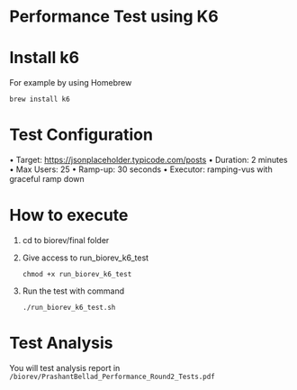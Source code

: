 # Performance Test using K6

# Install k6
   For example by using Homebrew
     
   `brew install k6`

# Test Configuration

• Target: https://jsonplaceholder.typicode.com/posts
• Duration: 2 minutes
• Max Users: 25
• Ramp-up: 30 seconds
• Executor: ramping-vus with graceful ramp down

# How to execute

1. cd to biorev/final folder
2. Give access to run_biorev_k6_test
   
   `chmod +x run_biorev_k6_test`
4. Run the test with command
   
   `./run_biorev_k6_test.sh`

# Test Analysis

You will test analysis report in `/biorev/PrashantBellad_Performance_Round2_Tests.pdf`
